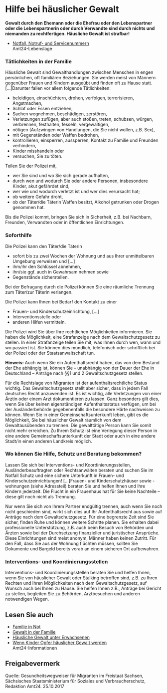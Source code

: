 # Hilfe bei häuslicher Gewalt

**Gewalt durch den Ehemann oder die Ehefrau oder den Lebenspartner oder die Lebenspartnerin oder durch Verwandte sind durch nichts und niemanden zu rechtfertigen. Häusliche Gewalt ist strafbar!**

* [Notfall, Notruf- und Servicenummern](https://amt24dev.sachsen.de/zufi/lebenslagen/5000698)  
  Amt24-Lebenslage

### Tätlichkeiten in der Familie

Häusliche Gewalt sind Gewalthandlungen zwischen Menschen in engen persönlichen, oft familiären Beziehungen. Sie werden meist von Männern gegenüber Frauen und Kindern ausgeübt und finden oft zu Hause statt. [...]Darunter fallen vor allem folgende Tätlichkeiten:

* beleidigen, einschüchtern, drohen, verfolgen, terrorisieren, Angstmachen,
* Schlaf oder Essen entziehen,
* Sachen wegnehmen, beschädigen, zerstören,
* Verletzungen zufügen, aber auch stoßen, treten, schubsen, würgen, verbrennen, festhalten, fesseln, vergewaltigen,
* nötigen (Aufzwingen von Handlungen, die Sie nicht wollen, z.B. Sex),
* mit Gegenständen oder Waffen bedrohen,
* kontrollieren, einsperren, aussperren, Kontakt zu Familie und Freunden verhindern,
* Kinder misshandeln oder
* versuchen, Sie zu töten.

Teilen Sie der Polizei mit,

* wer Sie sind und wo Sie sich gerade aufhalten,
* durch wen und wodurch Sie oder andere Personen, insbesondere Kinder, akut gefährdet sind,
* wer wie und wodurch verletzt ist und wer dies verursacht hat;
* ob weitere Gefahr droht,
* ob der Täter/die Täterin Waffen besitzt, Alkohol getrunken oder Drogen genommen hat.

Bis die Polizei kommt, bringen Sie sich in Sicherheit, z.B. bei Nachbarn, Freunden, Verwandten oder in öffentlichen Einrichtungen.

### Soforthilfe

Die Polizei kann den Täter/die Täterin

* sofort bis zu zwei Wochen der Wohnung und aus Ihrer unmittelbaren Umgebung verweisen und [...]
* ihm/ihr den Schlüssel abnehmen,
* ihn/sie ggf. auch in Gewahrsam nehmen sowie
* Gegenstände sicherstellen.

Bei der Befragung durch die Polizei können Sie eine räumliche Trennung zum Täter/zur Täterin verlangen.

Die Polizei kann Ihnen bei Bedarf den Kontakt zu einer

* Frauen- und Kinderschutzeinrichtung, [...]
* Interventionsstelle oder
* anderen Hilfen vermitteln.

Die Polizei wird Sie über Ihre rechtlichen Möglichkeiten informieren. Sie haben die Möglichkeit, eine Strafanzeige nach dem Gewaltschutzgesetz zu stellen. In einer Strafanzeige teilen Sie mit, was Ihnen durch wen, wann und wo passiert ist. Sie können dies mündlich, telefonisch oder schriftlich bei der Polizei oder der Staatsanwaltschaft tun.

**Hinweis:** Auch wenn Sie ein Aufenthaltsrecht haben, das von dem Bestand der Ehe abhängig ist, können Sie – unabhängig von der Dauer der Ehe in Deutschland – Anträge nach §§1 und 2 Gewaltschutzgesetz stellen.

Für die Rechtslage von Migranten ist der aufenthaltsrechtliche Status wichtig. Das Gewaltschutzgesetz stellt aber sicher, dass in jedem Fall deutsches Recht anzuwenden ist. Es ist wichtig, alle Verletzungen von einer Ärztin oder einem Arzt dokumentieren zu lassen. Ganz besonders gilt dies, wenn Sie über keinen eigenständigen Aufenthaltsstatus verfügen, um bei der Ausländerbehörde gegebenenfalls die besondere Härte nachweisen zu können. Wenn Sie in einer Gemeinschaftsunterkunft leben, gibt es die Möglichkeit, Sie bei häuslicher Gewalt räumlich von dem Gewaltausübenden zu trennen. Die gewalttätige Person kann Sie somit nicht mehr erreichen. Zu Ihrem Schutz ist eine Verlegung dieser Person in eine andere Gemeinschaftsunterkunft der Stadt oder auch in eine andere Stadt/in einen anderen Landkreis möglich.

### Wo können Sie Hilfe, Schutz und Beratung bekommen?

Lassen Sie sich bei Interventions- und Koordinierungsstellen, Ausländerbeauftragten oder Rechtsanwälten beraten und suchen Sie im Notfall Schutz und eine sichere Unterkunft in Frauen- und Kinderschutzeinrichtungen! [...]Frauen- und Kinderschutzhäuser sowie -wohnungen (siehe Adressteil) beraten Sie und helfen Ihnen und Ihre Kindern jederzeit. Die Flucht in ein Frauenhaus hat für Sie keine Nachteile – diese gilt noch nicht als Trennung.

Nur wenn Sie sich von Ihrem Partner endgültig trennen, auch wenn Sie noch nicht geschieden sind, wirkt sich dies auf Ihr Aufenthaltsrecht aus sowie auf Anträge nach dem Gewaltschutzgesetz. Für eine begrenzte Zeit sind Sie sicher, finden Ruhe und können weitere Schritte planen. Sie erhalten dabei professionelle Unterstützung, z.B. auch beim Besuch von Behörden und Ärzten sowie bei der Durchsetzung finanzieller und juristischer Ansprüche. Diese Einrichtungen sind meist anonym, Männer haben keinen Zutritt. Für den Fall, dass Sie aus der Wohnung flüchten müssen, sollten Sie Dokumente und Bargeld bereits vorab an einem sicheren Ort aufbewahren.

### Interventions- und Koordinierungsstellen

Interventions- und Koordinierungsstellen beraten Sie und helfen Ihnen, wenn Sie von häuslicher Gewalt oder Stalking betroffen sind, z.B. zu Ihren Rechten und Ihren Möglichkeiten nach dem Gewaltschutzgesetz, auf Wunsch auch bei Ihnen zu Hause. Sie helfen Ihnen z.B., Anträge bei Gericht zu stellen, begleiten Sie zu Behörden, Arztbesuchen und anderen notwendigen Wegen.

## Lesen Sie auch

* [Familie in Not](https://amt24dev.sachsen.de/zufi/lebenslagen/5000889)
* [Gewalt in der Familie](https://amt24dev.sachsen.de/zufi/lebenslagen/5000921)
* [Häusliche Gewalt unter Erwachsenen](https://amt24dev.sachsen.de/zufi/lebenslagen/5000456)
* [Wenn Kinder Opfer häuslicher Gewalt werden](https://amt24dev.sachsen.de/zufi/lebenslagen/5000291)  
  Amt24-Informationen

## Freigabevermerk

Quelle: Gesundheitswegweiser für Migranten im Freistaat Sachsen, Sächsisches Staatsministerium für Soziales und Verbraucherschutz, Redaktion Amt24. 25.10.2017
